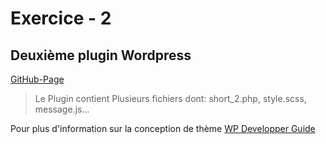 # Exercice - 2
## Deuxième plugin  Wordpress

[GitHub-Page](https://github.com/e2194579/31w-ext2.git) 
> Le Plugin contient Plusieurs fichiers dont: short_2.php, style.scss, message.js...

Pour plus d'information sur la conception de thème
[WP Developper Guide](https://wordpress.org/plugins/)